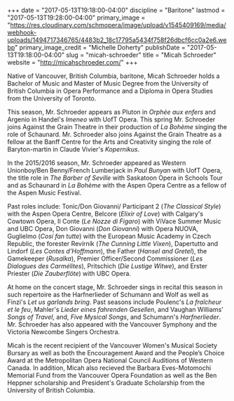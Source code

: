 +++
date = "2017-05-13T19:18:00-04:00"
discipline = "Baritone"
lastmod = "2017-05-13T19:28:00-04:00"
primary_image = "https://res.cloudinary.com/schmopera/image/upload/v1545409169/media/webhook-uploads/1494717346765/4483b2_18c17795a5434f758f26dbcf6cc0a2e6.webp"
primary_image_credit = "Michelle Doherty"
publishDate = "2017-05-13T19:18:00-04:00"
slug = "micah-schroeder"
title = "Micah Schroeder"
website = "http://micahschroeder.com/"
+++

Native of Vancouver, British Columbia, baritone, Micah Schroeder holds a Bachelor of Music and Master of Music Degree from the University of British Columbia in Opera Performance and a Diploma in Opera Studies from the University of Toronto.
 
This season, Mr. Schroeder appears as Pluton in *Orphée aux enfers* and Argenio in Handel's *Imeneo* with UofT Opera. This spring Mr. Schroeder joins Against the Grain Theatre in their production of *La Bohème* singing the role of Schaunard. Mr. Schroeder also joins Against the Grain Theatre as a fellow at the Banff Centre for the Arts and Creativity singing the role of Baryton-martin in Claude Vivier's *Kopernikus*.
 
In the 2015/2016 season, Mr. Schroeder appeared as Western Unionboy/Ben Benny/French Lumberjack in *Paul Bunyan* with UofT Opera, the title role in *The Barber of Seville* with Saskatoon Opera in Schools Tour and as Schaunard in *La Bohème* with the Aspen Opera Centre as a fellow of the Aspen Music Festival.

Past roles include: Tonic/Don Giovanni/ Participant 2 (*The Classical Style*) with the Aspen Opera Centre, Belcore (*Elixir of Love*) with Calgary's Cowtown Opera, Il Conte (*Le Nozze di Figaro*) with ViVace Summer Music and UBC Opera, Don Giovanni (*Don Giovanni*) with Opera NUOVA, Guglielmo (*Cosí fan tutte*) with the European Music Academy in Czech Republic, the forester Revírník (*The Cunning Little Vixen*), Dapertutto and Lindorf (*Les Contes d’Hoffmann*), the Father (*Hansel and Gretel*), the Gamekeeper (*Rusalka*), Premier Officer/Second Commissioner (*Les Dialogues des Carmélites*), Pritschich (*Die Lustige Witwe*), and Erster Priester (*Die Zauberflöte*) with UBC Opera.
 
 
At home on the concert stage, Mr. Schroeder sings in recital this season in such repertoire as the Harfnerlieder of Schumann and Wolf as well as Finzi's *Let us garlands bring*. Past seasons include Poulenc's *La fraîcheur et le feu*, Mahler's *Lieder eines fahrenden Gesellen*, and Vaughan Williams' *Songs of Travel*, and, *Five Mysical Songs*, and Schumann's *Harfnerlieder*. Mr. Schroeder has also appeared with the Vancouver Symphony and the Victoria Newcombe Singers Orchestra.

Micah is the recent recipient of the Vancouver Women's Musical Society Bursary as well as both the Encouragement Award and the People’s Choice Award at the Metropolitan Opera National Council Auditions of Western Canada. In addition, Micah also recieved the Barbara Eves-Motomochi Memorial Fund from the Vancouver Opera Foundation as well as the Ben Heppner scholarship and President's Graduate Scholarship from the University of British Columbia.
